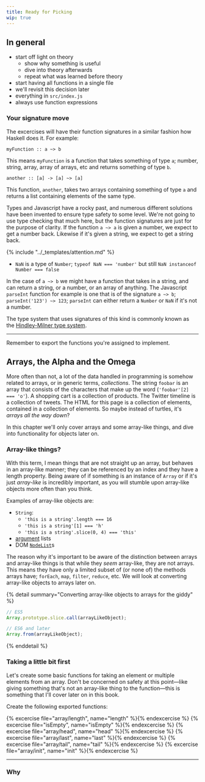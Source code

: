 ```yaml
---
title: Ready for Picking
wip: true
---
```


## In general

  - start off light on theory
    - show why something is useful
    - dive into theory afterwards
    - repeat what was learned before theory
  - start having all functions in a single file
  - we'll revisit this decision later
  - everything in `src/index.js`
  - always use function expressions

### Your signature move

The excercises will have their function signatures in a similar fashion how Haskell does it. For example:

```
myFunction :: a ~> b
```

This means `myFunction` is a function that takes something of type `a`; number, string, array, array of arrays, etc and returns something of type `b`.

```
another :: [a] -> [a] ~> [a]
```

This function, `another`, takes two arrays containing something of type `a` and returns a list containing elements of the same type.

Types and Javascript have a rocky past, and numerous different solutions have been invented to ensure type safety to some level. We're not going to use type checking that much here, but the function signatures are just for the purpose of clarity. If the function `a ~> a` is given a number, we expect to get a number back. Likewise if it's given a string, we expect to get a string back.

{% include "../_templates/attention.md" %}

  - `NaN` is a type of `Number`; `typeof NaN === 'number'` but still `NaN instanceof Number === false`

In the case of `a ~> b` we might have a function that takes in a string, and can return a string, or a number, or an array of anything. The Javascript `parseInt` function for example is one that is of the signature `a ~> b`; `parseInt('123') ~> 123`; `parseInt` can either return a `Number` or `NaN` if it's not a number.

The type system that uses signatures of this kind is commonly known as the [Hindley-Milner type system](https://en.wikipedia.org/wiki/Hindley%E2%80%93Milner_type_system).

---

Remember to export the functions you're assigned to implement.

## Arrays, the Alpha and the Omega

More often than not, a lot of the data handled in programming is somehow related to arrays, or in generic terms, _collections_. The string `foobar` is an array that consists of the characters that make up the word (`'foobar'[2] === 'o'`). A shopping cart is a collection of products. The Twitter timeline is a collection of tweets. The HTML for this page is a collection of elements, contained in a collection of elements. So maybe instead of turtles, it's _arrays all the way down_?

In this chapter we'll only cover arrays and some array-like things, and dive into functionality for objects later on.

### Array-like things?

With this term, I mean things that are not straight up an array, but behaves in an array-like manner; they can be referenced by an index and they have a length property. Being aware of if something is an instance of `Array` or if it's just _array-like_ is incredibly important, as you will stumble upon array-like objects more often than you think.

Examples of array-like objects are:

  - `String`:
    - `'this is a string'.length === 16`
    - `'this is a string'[1] === 'h'`
    - `'this is a string'.slice(0, 4) === 'this'`
  - [argument](https://developer.mozilla.org/en-US/docs/Web/JavaScript/Reference/Functions/arguments) lists
  - DOM [`NodeList`](https://developer.mozilla.org/en-US/docs/Web/API/NodeList)s

The reason why it's important to be aware of the distinction between arrays and array-like things is that while they _seem_ array-like, they are not arrays. This means they have only a limited subset of (or none of) the methods arrays have; `forEach`, `map`, `filter`, `reduce`, etc. We will look at converting array-like objects to arrays later on.

{% detail summary="Converting array-like objects to arrays for the giddy" %}

```js
// ES5
Array.prototype.slice.call(arrayLikeObject);

// ES6 and later
Array.from(arrayLikeObject);
```

{% enddetail %}

### Taking a little bit first

Let's create some basic functions for taking an element or multiple elements from an array. Don't be concerned on safety at this point—like giving something that's not an array-like thing to the function—this is something that I'll cover later on in this book.

Create the following exported functions:

{% excercise file="array/length", name="length" %}{% endexcercise %}
{% excercise file="isEmpty", name="isEmpty" %}{% endexcercise %}
{% excercise file="array/head", name="head" %}{% endexcercise %}
{% excercise file="array/last", name="last" %}{% endexcercise %}
{% excercise file="array/tail", name="tail" %}{% endexcercise %}
{% excercise file="array/init", name="init" %}{% endexcercise %}

---

### Why

<!--
You may find that you're asking yourself: _why are we creating a function that returns the length of the list_, for example. The reason we're creating these might not be so clear if you're not experienced in the world of functional programming. We will get to that point in detail later on, because I don't really have a concise answer to this.

Although `cons` and `uncons` may be of limited use, those two functions are good examples when considering how you can end up at the same result through multiple different ways. There is no single and correct way how things like lists are put together, as the problem you're facing will differ from time to time.

For this reason being able to construct the same kind of data structure in a number of different ways can extend your perspective when working with real-world data. You may have an idea of what an _ideal_ structure for data would be—be it for a blog, Twitter feed, or even a weather service or just something that counts how many times you've clicked on a button—but in the end, what data you _actually_ get can be an entirely different story. Reality is far from ideal.

For this reason being able to end up with the same result different functions from time to time will make you more aware of possible solutions to a problem you're tackling.

{% include "../_templates/attention.md" %}

Going back to `cons` and `uncons`, the two are actually much more important than meets the eye; with them you can create and to some degree manipulate [singly linked lists](https://en.wikipedia.org/wiki/Linked_list#Singly_linked_list). Singly linked lists are the precursor to most of other data structures we have today, but they aren't important at this point. It's good to be aware to at least some degree how some data structure works; you don't have to know it inside out, but it's great help to think about how is the thing _x_ implemented in your language. You never know what you'll find or how it might help you, but it's not wasted effort at least!

But as you can see, we can arrive at the same result by doing different things. `uncons` decomposes your list into the _head_ and the _tail_ of the list. Maybe we should have a `snocnu`—that is, `uncons` backwards—function that would decompose a list into its _last_ and _init_?
-->
